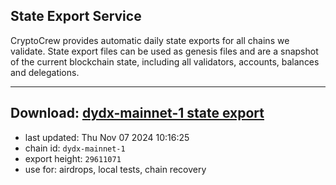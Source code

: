 ## State Export Service
CryptoCrew provides automatic daily state exports for all chains we validate. State export files can be used as genesis files and are a snapshot of the current blockchain state, including all validators, accounts, balances and delegations.

---
**Download: [dydx-mainnet-1 state export](https://dl-tyo.ccvalidators.com/SERVICE/dydx/dydx-mainnet-1_export_29611071.json)**
---

- last updated: Thu Nov 07 2024 10:16:25
- chain id: `dydx-mainnet-1`
- export height: `29611071`
- use for: airdrops, local tests, chain recovery
